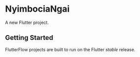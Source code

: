 # NyimbociaNgai

A new Flutter project.

## Getting Started

FlutterFlow projects are built to run on the Flutter _stable_ release.
